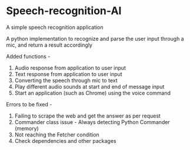 # Speech-recognition-AI
A simple speech recognition application

A python implementation to recognize and parse the user input through a mic, and return a result accordingly

Added functions -

1. Audio response from application to user input
2. Text response from application to user input
3. Converting the speech through mic to text
4. Play different audio sounds at start and end of message input
5. Start an application (such as Chrome) using the voice command


Errors to be fixed - 
1. Failing to scrape the web and get the answer as per request
2. Commander class issue - Always detecting Python Commander (memory)
3. Not reaching the Fetcher condition
4. Check dependencies and other packages
